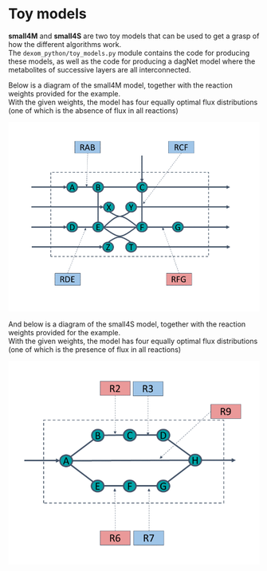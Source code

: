 # Toy models

**small4M** and **small4S** are two toy models that can be used to get a grasp of how the different algorithms work.  
The `dexom_python/toy_models.py` module contains the code for producing these models, as well as the code for producing a dagNet model where the metabolites of successive layers are all interconnected.

Below is a diagram of the small4M model, together with the reaction weights provided for the example.  
With the given weights, the model has four equally optimal flux distributions (one of which is the absence of flux in all reactions)

![small4M](small4M.png)

And below is a diagram of the small4S model, together with the reaction weights provided for the example.  
With the given weights, the model has four equally optimal flux distributions (one of which is the presence of flux in all reactions)

![small4S](small4S.png)